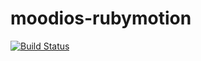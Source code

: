 moodios-rubymotion
==================
[![Build Status](https://travis-ci.org/andrewspinks/moodios-rubymotion.png?branch=master)](https://travis-ci.org/andrewspinks/moodios-rubymotion)

